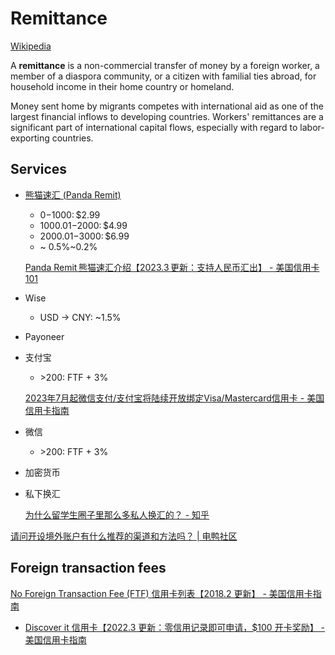 # Remittance
[Wikipedia](https://en.wikipedia.org/wiki/Remittance)

A **remittance** is a non-commercial transfer of money by a foreign worker, a member of a diaspora community, or a citizen with familial ties abroad, for household income in their home country or homeland.

Money sent home by migrants competes with international aid as one of the largest financial inflows to developing countries. Workers' remittances are a significant part of international capital flows, especially with regard to labor-exporting countries.

## Services
- [熊猫速汇 (Panda Remit)](https://www.pandaremit.com/)
  - $0-$1000: $2.99
  - $1000.01-$2000: $4.99
  - $2000.01-$3000: $6.99
  - ~ 0.5%~0.2%

  [Panda Remit 熊猫速汇介绍【2023.3 更新：支持人民币汇出】 - 美国信用卡101](https://www.uscreditcards101.com/panda-remit-review/)
  
- Wise
  - USD → CNY: ~1.5%
  
- Payoneer
  
- 支付宝
  - \>200: FTF + 3%
  
  [2023年7月起微信支付/支付宝将陆续开放绑定Visa/Mastercard信用卡 - 美国信用卡指南](https://www.uscreditcardguide.com/2023nian7yueqiweixinzhifu-zhifubaojiangquanmiankaifangbangdingvisa-mastercardxinyongka/)

- 微信
  - \>200: FTF + 3%

- 加密货币

- 私下换汇

  [为什么留学生圈子里那么多私人换汇的？ - 知乎](https://www.zhihu.com/question/44853441)

[请问开设境外账户有什么推荐的渠道和方法吗？ | 电鸭社区](https://eleduck.com/posts/kRfJK3)

## Foreign transaction fees
[No Foreign Transaction Fee (FTF) 信用卡列表【2018.2 更新】 - 美国信用卡指南](https://www.uscreditcardguide.com/no-foreign-transaction-fee/)
- [Discover it 信用卡【2022.3 更新：零信用记录即可申请，$100 开卡奖励】 - 美国信用卡指南](https://www.uscreditcardguide.com/discover-it/)